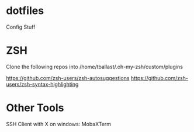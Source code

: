 # dotfiles
Config Stuff


# ZSH

Clone the following repos into /home/tballast/.oh-my-zsh/custom/plugins

https://github.com/zsh-users/zsh-autosuggestions
https://github.com/zsh-users/zsh-syntax-highlighting

# Other Tools

SSH Client with X on windows: MobaXTerm
